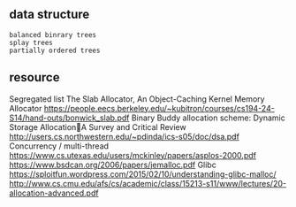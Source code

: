 ## data structure
    balanced binrary trees
    splay trees
    partially ordered trees

## resource
Segregated list 
The Slab Allocator, An Object-Caching Kernel Memory Allocator
https://people.eecs.berkeley.edu/~kubitron/courses/cs194-24-S14/hand-outs/bonwick_slab.pdf
Binary Buddy allocation scheme:
Dynamic Storage AllocationA Survey and Critical Review
http://users.cs.northwestern.edu/~pdinda/ics-s05/doc/dsa.pdf
Concurrency / multi-thread
https://www.cs.utexas.edu/users/mckinley/papers/asplos-2000.pdf
https://www.bsdcan.org/2006/papers/jemalloc.pdf
Glibc
https://sploitfun.wordpress.com/2015/02/10/understanding-glibc-malloc/
http://www.cs.cmu.edu/afs/cs/academic/class/15213-s11/www/lectures/20-allocation-advanced.pdf